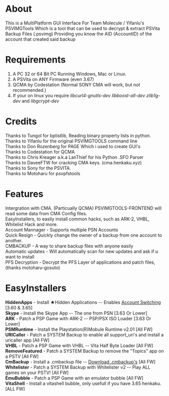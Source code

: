 
# About
This is a MultiPlatform GUI Interface For Team Molecule / Yifanlu's PSVIMGTools 
Which is a tool that can be used to decrypt & extract PSVita Backup Files (.psvimg) Providing you know the AID (AccountID)
of the account that created said backup

# Requirements
1. A PC 32 or 64 Bit PC Running Windows, Mac or Linux. 
2. A PSVita on ANY Firmware (even 3.67)
3. QCMA by Codestation (Normal SONY CMA will work, but not recommended.)
4. If your on linux you require *libcurl4-gnutls-dev libboost-all-dev zlib1g-dev* and *libgcrypt-dev* 

# Credits
Thanks to Tungol for bplistlib, Reading binary property lists in python.              
Thanks to Yifanlu for the original PSVIMGTOOLS command line                 
Thanks to Don Rozenberg for PAGE Which i used to create GUI's                  
Thanks to Codestation for QCMA                  
Thanks to Chris Kreager a.k.a LanThief for his Python .SFO Parser             
Thanks to DaveeFTW for cracking CMA keys. (cma.henkaku.xyz)               
Thanks to Sony for the PSVITA.               
Thanks to Motoharu for psvpfstools 

# Features
Intergration with CMA. (Particually QCMA) PSVIMGTOOLS-FRONTEND will read some data from CMA Config files.          
EasyInstallers, to easily install common hacks, such as ARK-2, VHBL, Whitelist Hack and more.              
Account Mannager - Supports multiple PSN Accounts                   
Quick Resign - Quickly change the owner of a backup from one account to another.            
CMBACKUP - A way to share backup files with anyone easily                  
Automatic updates - Will automatically scan for new updates and ask if u want to install           
PFS Decryption - Decrypt the PFS Layer of applications and patch files, (thanks motoharu-gosuto)
# EasyInstallers
**HiddenApps** - Install ★Hidden Applications -- Enables [Account Switching](https://pastebin.com/raw/CiTUyjr4) [3.60 & 3.65]  
**Skype** - Install the Skype App -- The one from PSN [3.63 Or Lower]                                                
**ARK** - Patch a PSP Game with ARK-2 -- PSP/PSX ISO Loader [3.63 Or Lower]                                    
**PSMRuntime** - Install the Playstation(R)Mobule Runtime v2.01 [All FW]                                       
**URICaller** - Patch a SYSTEM Backup to enable all support_uri's and install a uricaller app [All FW]                      
**VHBL** - Patch a PSP Game with VHBL -- Vita Half Byte Loader [All FW]                             
**RemoveFeatured** - Patch a SYSTEM Backup to remove the "Topics" app on a PSTV [All FW]                                
**CmBackup** - Install a .cmbackup file -- [Download .cmbackup's](https://drive.google.com/open?id=0B8wXQbm9DD-6UndjcWFWNV9JTlk) [All FW]                                       
**Whitelister** - Patch a SYSTEM Backup with Whitelister v2 -- Play ALL games on your PSTV! [All FW]                      
**EmuBubble** - Patch a PSP Game with an emulator bubble [All FW]         
**VitaShell** - Install a vitashell bubble, only usefull if you have 3.65 henkaku. [ALL FW]

